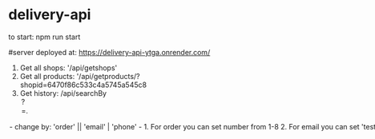 # delivery-api
to start: npm run start

#server deployed at: https://delivery-api-ytga.onrender.com/
1. Get all shops: '/api/getshops'
2. Get all products: '/api/getproducts/?shopid=6470f86c533c4a5745a545c8
3. Get history: /api/searchBy<option>?<option>=<value>.
  <option> - change by: 'order' || 'email' | 'phone'
  <value> - 1. For order you can set number from 1-8
            2. For email you can set 'test' and same to phone.
